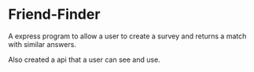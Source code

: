 # Friend-Finder
A express program to allow a user to create a survey and returns a match with similar answers.

Also created a api that a user can see and use.